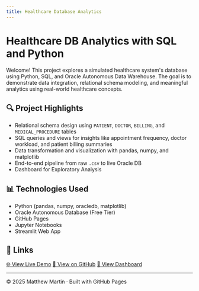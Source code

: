 ```yaml
---
title: Healthcare Database Analytics
---
```


# Healthcare DB Analytics with SQL and Python

Welcome! This project explores a simulated healthcare system's database using Python, SQL, and Oracle Autonomous Data Warehouse. The goal is to demonstrate data integration, relational schema modeling, and meaningful analytics using real-world healthcare concepts.

## 🔍 Project Highlights

- Relational schema design using `PATIENT`, `DOCTOR`, `BILLING`, and `MEDICAL_PROCEDURE` tables
- SQL queries and views for insights like appointment frequency, doctor workload, and patient billing summaries
- Data transformation and visualization with pandas, numpy, and matplotlib
- End-to-end pipeline from raw `.csv` to live Oracle DB
- Dashboard for Exploratory Analysis

## 📊 Technologies Used

- Python (pandas, numpy, oracledb, matplotlib)
- Oracle Autonomous Database (Free Tier)
- GitHub Pages
- Jupyter Notebooks
- Streamlit Web App

## 🔗 Links

<a href="demo.html" class="button" target="_blank">🌐 View Live Demo</a>
<a href="https://github.com/matthew-martin1184/healthcare_db_analytics_project" class="button" target="_blank">🔗 View on GitHub</a>
<a href="https://healthcaredbanalyticsproject-kvc5vwdrheqi3jszhg55vk.streamlit.app/" class="button" target="_blank">🚀 View Dashboard</a>


---

&copy; 2025 Matthew Martin · Built with GitHub Pages

